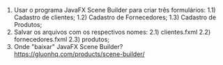 1) Usar o programa JavaFX Scene Builder para criar três formulários:
1.1) Cadastro de clientes;
1.2) Cadastro de Fornecedores;
1.3) Cadastro de Produtos;
2) Salvar os arquivos com os respectivos nomes:
2.1) clientes.fxml
2.2) fornecedores.fxml
2.3) produtos;
3) Onde "baixar" JavaFX Scene Builder? https://gluonhq.com/products/scene-builder/
